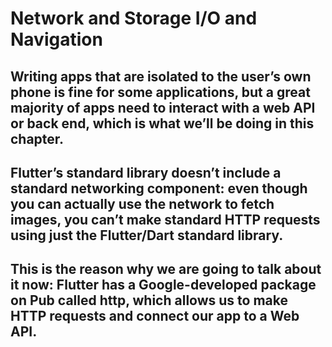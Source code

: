 # Network and Storage I/O and Navigation

## Writing apps that are isolated to the user’s own phone is fine for some applications, but a great majority of apps need to interact with a web API or back end, which is what we’ll be doing in this chapter.

## Flutter’s standard library doesn’t include a standard networking component: even though you can actually use the network to fetch images, you can’t make standard HTTP requests using just the Flutter/Dart standard library.

## This is the reason why we are going to talk about it now: Flutter has a Google-developed package on Pub called http, which allows us to make HTTP requests and connect our app to a Web API.